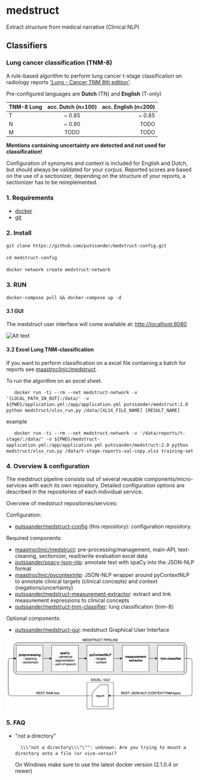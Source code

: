 # medstruct

Extract structure from medical narrative (Clinical NLP)
    
## Classifiers

### Lung cancer classification (TNM-8)
A rule-based algorithm to perform lung cancer t-stage classification on radiology reports ['Lung - Cancer TNM 8th edition'](http://www.radiologyassistant.nl/en/p58ef5eeb172c8/lung-cancer-tnm-8th-edition.html). 

Pre-configured languages are **Dutch** (TN) and **English** (T-only)
  
| TNM-8 Lung       | acc. Dutch (n=100)        | acc. English (n=200) |
| ------------- |:-------------:| -----:|
| T    |  ~ 0.85 | ~ 0.85 |
| N      | ~ 0.90     |   TODO |
| M | TODO      |    TODO |


**Mentions containing uncertainty are detected and not used for classification!**

Configuration of synonyms and context is included for English and Dutch, but should always be validated for your corpus.
Reported scores are based on the use of a sectionizer, depending on the structure of your reports, a sectionizer has to be reimplemented. 

### 1. Requirements 

   - [docker](https://www.docker.com/)
   - [git](https://git-scm.com/)
   
### 2. Install 
   
    git clone https://github.com/putssander/medstruct-config.git
    
    cd medstruct-config
    
    docker network create medstruct-network
    
### 3. RUN 

    docker-compose pull && docker-compose up -d
    
#### 3.1 GUI    
    
The medstruct user interface will come available at: [http://localhost:8080](http://localhost:8080])

![Alt text](https://raw.githubusercontent.com/putssander/medstruct-gui/master/doc/MEDSTRUCT_GUI_2020-01-15.png?raw=true "medstruct GUI")


#### 3.2 Excel Lung TNM-classification

If you want to perform classification on a excel file containing a batch for reports see [maastroclinic/medstruct](https://github.com/maastroclinic/medstruct).
    
To run the algorithm on an excel sheet.  
   
       docker run -ti --rm --net medstruct-network -v '[LOCAL_PATH_IN_OUT]:/data/' -v ${PWD}/application.yml:/app/application.yml putssander/medstruct:2.0 python medstruct/xlsx_run.py /data/[XLSX_FILE_NAME] [RESULT_NAME]
       
   example
   
       docker run -ti --rm --net medstruct-network -v '/data/reports/t-stage/:/data/' -v ${PWD}/medstruct-application.yml:/app/application.yml putssander/medstruct:2.0 python medstruct/xlsx_run.py /data/t-stage-reports-val-copy.xlsx training-set

### 4. Overview & configuration

The medstruct pipeline consists out of several reusable components/micro-services with each its own repository. Detailed configuration options are described in the repositories of each individual service.

Overview of medstruct repositories/services:

Configuration:
- [putssander/medstruct-config](https://github.com/putssander/medstruct-config) (this repository): configuration repository.
 
Required components:
- [maastroclinic/medstruct](https://github.com/maastroclinic/medstruct): pre-processing/management, main-API, text-cleaning, sectionizer, read/write evaluation excel data
- [putssander/spacy-json-nlp](https://github.com/putssander/spaCy-JSON-NLP): annotate text with spaCy into the JSON-NLP format
- [maastroclinic/pycontextnlp](https://github.com/maastroclinic/pycontextnlp): JSON-NLP wrapper around pyContextNLP to annotate clinical targets (clinical concepts) and context (negations/uncertainty)
- [putssander/medstruct-measurement-extractor](https://github.com/putssander/medstruct-measurement-extractractor): extract and link measurement expressions to clinical concepts
- [putssander/medstruct-tnm-classifier](https://github.com/putssander/medstruct-tnm-classifier): lung classification (tnm-8)

Optional components:
- [putssander/medstruct-gui](https://github.com/putssander/medstruct-gui): medstruct Graphical User Interface


![Alt text](https://raw.githubusercontent.com/putssander/medstruct-config/master/doc/tnm-pipeline.png?raw=true "medstruct PIPELINE")


### 5. FAQ

- "not a directory"

        \\\"not a directory\\\"\"": unknown: Are you trying to mount a directory onto a file (or vice-versa)?

    On Windows make sure to use the latest docker version (2.1.0.4 or newer)
    
